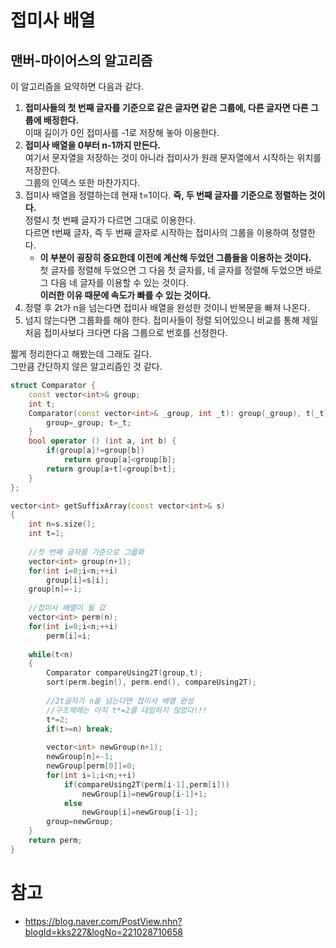 # 접미사 배열 
## 맨버-마이어스의 알고리즘 

이 알고리즘을 요약하면 다음과 같다.  
1. **접미사들의 첫 번째 글자를 기준으로 같은 글자면 같은 그룹에, 다른 글자면 다른 그룹에 배정한다.**  
    이때 길이가 0인 접미사를 -1로 저장해 놓아 이용한다.  
2. **접미사 배열을 0부터 n-1까지 만든다.**  
    여기서 문자열을 저장하는 것이 아니라 접미사가 원래 문자열에서 시작하는 위치를 저장한다.  
    그룹의 인덱스 또한 마찬가지다.  
3. 접미사 배열을 정렬하는데 현재 t=1이다. **즉, 두 번째 글자를 기준으로 정렬하는 것이다.**  
    정렬시 첫 번째 글자가 다르면 그대로 이용한다.  
    다르면 t번째 글자, 즉 두 번째 글자로 시작하는 접미사의 그룹을 이용하여 정렬한다.  
    - **이 부분이 굉장히 중요한데 이전에 계산해 두었던 그룹들을 이용하는 것이다.**    
      첫 글자를 정렬해 두었으면 그 다음 첫 글자를, 네 글자를 정렬해 두었으면 바로 그 다음 네 글자를 이용할 수 있는 것이다.  
      **이러한 이유 때문에 속도가 빠를 수 있는 것이다.**
4. 정렬 후 2t가 n을 넘는다면 접미사 배열을 완성한 것이니 반복문을 빠져 나온다.
5. 넘지 않는다면 그룹화를 해야 한다. 접미사들이 정렬 되어있으니 비교를 통해 제일 처음 접미사보다 크다면 다음 그룹으로 번호를 선정한다.  

짧게 정리한다고 해봤는데 그래도 길다.  
그만큼 간단하지 않은 알고리즘인 것 같다.
    

```c++
struct Comparator {
    const vector<int>& group;
    int t;
    Comparator(const vector<int>& _group, int _t): group(_group), t(_t) {
        group=_group; t=_t;
    }
    bool operator () (int a, int b) {
        if(group[a]!=group[b])
            return group[a]<group[b];
        return group[a+t]<group[b+t];
    }
};

vector<int> getSuffixArray(const vector<int>& s)
{
    int n=s.size();
    int t=1;
    
    //첫 번째 글자를 기준으로 그룹화
    vector<int> group(n+1);
    for(int i=0;i<n;++i)
        group[i]=s[i];
    group[n]=-1;
    
    //접미사 배열이 될 값
    vector<int> perm(n);
    for(int i=0;i<n;++i)
        perm[i]=i;
    
    while(t<n)
    {
        Comparator compareUsing2T(group,t);
        sort(perm.begin(), perm.end(), compareUsing2T);
        
        //2t글자가 n을 넘는다면 접미사 배열 완성
        //구조체에는 아직 t*=2를 대입하지 않았다!!!
        t*=2;
        if(t>=n) break;
        
        vector<int> newGroup(n+1);
        newGroup[n]=-1;
        newGroup[perm[0]]=0;
        for(int i=1;i<n;++i)
            if(compareUsing2T(perm[i-1],perm[i]))
                newGroup[i]=newGroup[i-1]+1;
            else
                newGroup[i]=newGroup[i-1];
        group=newGroup;
    }
    return perm;
}
```


# 참고 
- https://blog.naver.com/PostView.nhn?blogId=kks227&logNo=221028710658   
